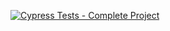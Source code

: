 [![Cypress Tests - Complete Project](https://github.com/NelsoonMendeees/cypress-component-test/actions/workflows/main.yml/badge.svg)](https://github.com/NelsoonMendeees/cypress-component-test/actions/workflows/main.yml)

